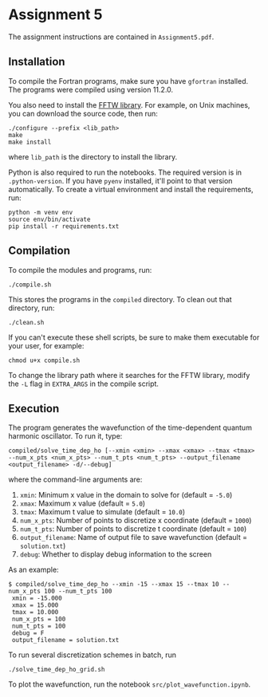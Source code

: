 # Assignment 5

The assignment instructions are contained in `Assignment5.pdf`.

## Installation

To compile the Fortran programs, make sure you have `gfortran` installed. The programs were compiled using version 11.2.0.

You also need to install the [FFTW library](https://www.fftw.org/). For example, on Unix machines, you can download the source
code, then run:

```
./configure --prefix <lib_path>
make
make install
```

where `lib_path` is the directory to install the library.

Python is also required to run the notebooks. The required version is in `.python-version`. If you have `pyenv`
installed, it'll point to that version automatically. To create a virtual environment and install the requirements, run:

```
python -m venv env
source env/bin/activate
pip install -r requirements.txt
```

## Compilation

To compile the modules and programs, run:

```
./compile.sh
```

This stores the programs in the `compiled` directory. To clean out that directory, run:

```
./clean.sh
```

If you can't execute these shell scripts, be sure to make them executable for your user, for example:

```
chmod u+x compile.sh
```

To change the library path where it searches for the FFTW library, modify the `-L` flag in `EXTRA_ARGS` in the compile
script.

## Execution

The program generates the wavefunction of the time-dependent quantum harmonic oscillator. To run it,
type:

```
compiled/solve_time_dep_ho [--xmin <xmin> --xmax <xmax> --tmax <tmax> --num_x_pts <num_x_pts> --num_t_pts <num_t_pts> --output_filename <output_filename> -d/--debug]
```

where the command-line arguments are:

1. `xmin`: Minimum x value in the domain to solve for (default = `-5.0`)
2. `xmax`: Maximum x value (default = `5.0`)
3. `tmax`: Maximum t value to simulate (default = `10.0`)
4. `num_x_pts`: Number of points to discretize x coordinate (default = `1000`)
5. `num_t_pts`: Number of points to discretize t coordinate (default = `100`)
6. `output_filename`: Name of output file to save wavefunction (default = `solution.txt`)
7. `debug`: Whether to display debug information to the screen

As an example:

```
$ compiled/solve_time_dep_ho --xmin -15 --xmax 15 --tmax 10 --num_x_pts 100 --num_t_pts 100
 xmin = -15.000 
 xmax = 15.000  
 tmax = 10.000  
 num_x_pts = 100     
 num_t_pts = 100     
 debug = F       
 output_filename = solution.txt
```

To run several discretization schemes in batch, run

```
./solve_time_dep_ho_grid.sh
```

To plot the wavefunction, run the notebook `src/plot_wavefunction.ipynb`.
